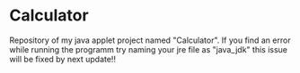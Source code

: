 # Calculator
Repository of my java applet project named "Calculator".
If you find an error while running the programm try naming your jre file as "java_jdk" this issue will be fixed by next update!!
